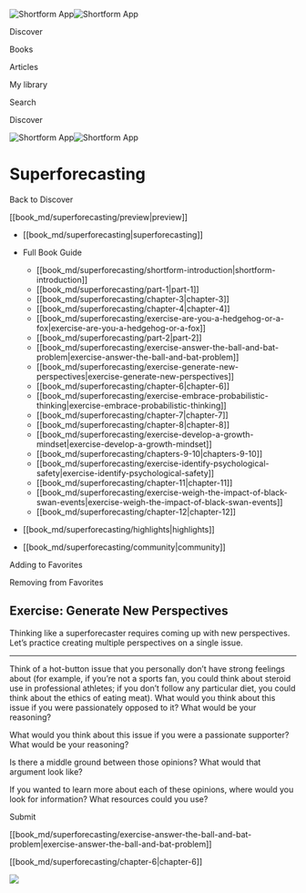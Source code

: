 ![Shortform App](/img/logo.36a2399e.svg)![Shortform App](/img/logo-dark.70c1b072.svg)

Discover

Books

Articles

My library

Search

Discover

![Shortform App](/img/logo.36a2399e.svg)![Shortform App](/img/logo-dark.70c1b072.svg)

# Superforecasting

Back to Discover

[[book_md/superforecasting/preview|preview]]

  * [[book_md/superforecasting|superforecasting]]
  * Full Book Guide

    * [[book_md/superforecasting/shortform-introduction|shortform-introduction]]
    * [[book_md/superforecasting/part-1|part-1]]
    * [[book_md/superforecasting/chapter-3|chapter-3]]
    * [[book_md/superforecasting/chapter-4|chapter-4]]
    * [[book_md/superforecasting/exercise-are-you-a-hedgehog-or-a-fox|exercise-are-you-a-hedgehog-or-a-fox]]
    * [[book_md/superforecasting/part-2|part-2]]
    * [[book_md/superforecasting/exercise-answer-the-ball-and-bat-problem|exercise-answer-the-ball-and-bat-problem]]
    * [[book_md/superforecasting/exercise-generate-new-perspectives|exercise-generate-new-perspectives]]
    * [[book_md/superforecasting/chapter-6|chapter-6]]
    * [[book_md/superforecasting/exercise-embrace-probabilistic-thinking|exercise-embrace-probabilistic-thinking]]
    * [[book_md/superforecasting/chapter-7|chapter-7]]
    * [[book_md/superforecasting/chapter-8|chapter-8]]
    * [[book_md/superforecasting/exercise-develop-a-growth-mindset|exercise-develop-a-growth-mindset]]
    * [[book_md/superforecasting/chapters-9-10|chapters-9-10]]
    * [[book_md/superforecasting/exercise-identify-psychological-safety|exercise-identify-psychological-safety]]
    * [[book_md/superforecasting/chapter-11|chapter-11]]
    * [[book_md/superforecasting/exercise-weigh-the-impact-of-black-swan-events|exercise-weigh-the-impact-of-black-swan-events]]
    * [[book_md/superforecasting/chapter-12|chapter-12]]
  * [[book_md/superforecasting/highlights|highlights]]
  * [[book_md/superforecasting/community|community]]



Adding to Favorites 

Removing from Favorites 

## Exercise: Generate New Perspectives

Thinking like a superforecaster requires coming up with new perspectives. Let’s practice creating multiple perspectives on a single issue.

* * *

Think of a hot-button issue that you personally don’t have strong feelings about (for example, if you’re not a sports fan, you could think about steroid use in professional athletes; if you don’t follow any particular diet, you could think about the ethics of eating meat). What would you think about this issue if you were passionately opposed to it? What would be your reasoning?

What would you think about this issue if you were a passionate supporter? What would be your reasoning?

Is there a middle ground between those opinions? What would that argument look like?

If you wanted to learn more about each of these opinions, where would you look for information? What resources could you use?

Submit 

[[book_md/superforecasting/exercise-answer-the-ball-and-bat-problem|exercise-answer-the-ball-and-bat-problem]]

[[book_md/superforecasting/chapter-6|chapter-6]]

![](https://bat.bing.com/action/0?ti=56018282&Ver=2&mid=96b88b5d-e317-4ef2-9fa6-ba2b55a8afb9&sid=f30c5e70639211ee87d33f0876d93783&vid=f30c9700639211eeb3a75d830392c94f&vids=0&msclkid=N&pi=0&lg=en-US&sw=800&sh=600&sc=24&nwd=1&tl=Shortform%20%7C%20Book&p=https%3A%2F%2Fwww.shortform.com%2Fapp%2Fbook%2Fsuperforecasting%2Fexercise-generate-new-perspectives&r=&lt=410&evt=pageLoad&sv=1&rn=925917)
